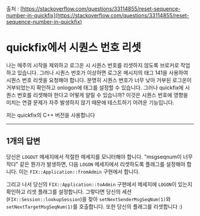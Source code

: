 출처 : [https://stackoverflow.com/questions/33114855/reset-sequence-number-in-quickfix](https://stackoverflow.com/questions/33114855/reset-sequence-number-in-quickfix)

# quickfix에서 시퀀스 번호 리셋

나는 매주의 시작을 제외하고 로그온 시 시퀀스 번호를 리셋하지 않도록 브로커로 작업하고 있습니다. 그러나 시퀀스 번호가 이상하면 로그온 메시지의 태그 141을 사용하여 시퀀스 번호 리셋을 요청해야 합니다. 분명히 시퀀스 번호가 너무 낮아 거부된 로그온이 거부되었는지 확인하고 onlogon에 태그를 설정할 수 있습니다. 그러나 quickfix에 시퀀스 번호를 리셋해야 한다고 어떻게 알릴 수 있습니까? 이것은 시퀀스 번호에 영향을 미치는 연결 문제가 자주 발생하지 않기 때문에 테스트하기 어려운 기능입니다.

저는 quickfix의 C++ 버전을 사용합니다

------

## 1개의 답변

당신은 `LOGOUT` 메세지에서 적절한 메세지를 모니터해야 합니다. "msgseqnum이 너무 작다" 같은 뭔가가 발생하면, 다음 `LOGON` 메세지에서 리셋하도록 플래그를 설정해야 합니다. 이는 `FIX::Application::fromAdmin` 구현에서 합니다.

그리고 나서 당신의 `FIX::Application::toAdmin` 구현에서 메세지에 `LOGON`이 있는지 확인하고 리셋 플래그를 설정합니다. 그렇다면 당신의 세션(`FIX::Session::lookupSession`)을 찾아 `setNextSenderMsgSeqNum(1)`와 `setNextTargetMsgSeqNum(1)`를 호출합니다. 또한 당신의 플래그를 리셋합니다 :)
